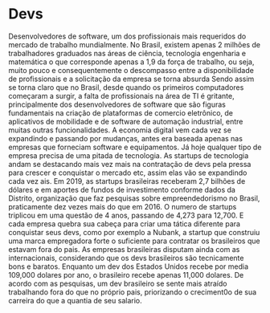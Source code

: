 # Devs
Desenvolvedores de software, um dos profissionais mais requeridos do mercado de trabalho mundialmente. No Brasil, existem apenas 2 milhões de trabalhadores graduados nas áreas de ciência, tecnologia engenharia e matemática o que corresponde apenas a 1,9 da força de trabalho, ou seja, muito pouco e consequentemente o descompasso entre a disponibilidade de profissionais e a solicitação da empresa se torna absurda
Sendo assim se torna claro que no Brasil, desde quando os primeiros computadores começaram a surgir, a falta de profissionais na área de TI é gritante, principalmente dos desenvolvedores de software que são figuras fundamentais na criação de plataformas de comercio eletrônico, de aplicativos de mobilidade e de software de automação industrial, entre muitas outras funcionalidades. 
A economia digital vem cada vez se expandindo e passando por mudanças, antes era baseada apenas nas empresas que forneciam software e equipamentos. Já hoje qualquer tipo de empresa precisa de uma pitada de tecnologia. 
As startups de tecnologia andam se destacando mais vez mais na contratação de devs pela pressa para crescer e conquistar o mercado etc, assim elas vão se expandindo cada vez ais. Em 2019, as startups brasileiras receberam 2,7 bilhões de dólares e em aportes de fundos de investimento conforme dados da Distrito, organização que faz pesquisas sobre empreendedorismo no Brasil, praticamente dez vezes mais do que em 2016. O numero de startups triplicou em uma questão de 4 anos, passando de 4,273 para 12,700.
E cada empresa quebra sua cabeça para criar uma tática diferente para conquistar seus devs, como por exemplo a Nubank, a startup que construiu uma marca empregadora forte o suficiente para contratar os brasileiros que estavam fora do pais. 
As empresas brasileiras disputam ainda com as internacionais, considerando que os devs brasileiros são tecnicamente bons e baratos. Enquanto um dev dos Estados Unidos recebe por media 109,000 dolares por ano, o brasileiro recebe apenas 11,000 dolares. De acordo com as pesquisas, um dev brasileiro se sente mais atraído trabalhando fora do que no próprio pais, priorizando o creciment0o de sua carreira do que a quantia de seu salario. 
